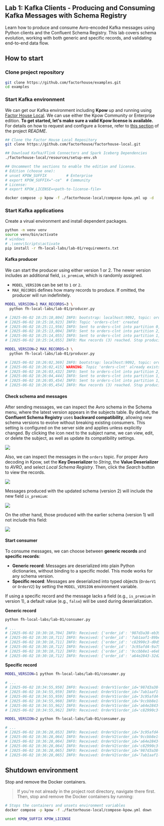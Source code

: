 ## Lab 1: Kafka Clients - Producing and Consuming Kafka Messages with Schema Registry

Learn how to produce and consume Avro-encoded Kafka messages using Python clients and the Confluent Schema Registry. This lab covers schema evolution, working with both generic and specific records, and validating end-to-end data flow.

## How to start

### Clone project repository

```bash
git clone https://github.com/factorhouse/examples.git
cd examples
```

### Start Kafka environment

We can get our Kafka environment including **Kpow** up and running using [Factor House Local](https://github.com/factorhouse/factorhouse-local). We can use either the Kpow Community or Enterprise edition. **To get started, let's make sure a valid Kpow license is available.** For details on how to request and configure a license, refer to [this section](https://github.com/factorhouse/factorhouse-local?tab=readme-ov-file#update-kpow-and-flex-licenses) of the project _README_.

```bash
## Clone the Factor House Local Repository
git clone https://github.com/factorhouse/factorhouse-local.git

## Download Kafka/Flink Connectors and Spark Iceberg Dependencies
./factorhouse-local/resources/setup-env.sh

## Uncomment the sections to enable the edition and license.
# Edition (choose one):
# unset KPOW_SUFFIX         # Enterprise
# export KPOW_SUFFIX="-ce"  # Community
# License:
# export KPOW_LICENSE=<path-to-license-file>

docker compose -p kpow -f ./factorhouse-local/compose-kpow.yml up -d
```

### Start Kafka applications

Create a virual environment and install dependent packages.

```bash
python -m venv venv
source venv/bin/activate
# windows
# .\venv\Scripts\activate
pip install -r fh-local-labs/lab-01/requirements.txt
```

#### Kafka producer

We can start the producer using either version 1 or 2. The newer version includes an additional field, `is_premium`, which is randomly assigned.

- `MODEL_VERSION` can be set to `1` or `2`.
- `MAX_RECORDS` defines how many records to produce. If omitted, the producer will run indefinitely.

```bash
MODEL_VERSION=1 MAX_RECORDS=3 \
  python fh-local-labs/lab-01/producer.py

# [2025-06-02 10:25:10,804] INFO: bootstrap: localhost:9092, topic: orders-clnt, model: 1
# [2025-06-02 10:25:10,923] INFO: Topic 'orders-clnt' created
# [2025-06-02 10:25:11,956] INFO: Sent to orders-clnt into partition 0, offset 0
# [2025-06-02 10:25:13,004] INFO: Sent to orders-clnt into partition 2, offset 0
# [2025-06-02 10:25:14,055] INFO: Sent to orders-clnt into partition 1, offset 0
# [2025-06-02 10:25:14,055] INFO: Max records (3) reached. Stop producing messages.
```

```bash
MODEL_VERSION=2 MAX_RECORDS=3 \
  python fh-local-labs/lab-01/producer.py

# [2025-06-02 10:26:02,369] INFO: bootstrap: localhost:9092, topic: orders-clnt, model: 2
# [2025-06-02 10:26:02,415] WARNING: Topic 'orders-clnt' already exists.
# [2025-06-02 10:26:03,432] INFO: Sent to orders-clnt into partition 2, offset 1
# [2025-06-02 10:26:04,444] INFO: Sent to orders-clnt into partition 1, offset 1
# [2025-06-02 10:26:05,454] INFO: Sent to orders-clnt into partition 1, offset 2
# [2025-06-02 10:26:05,454] INFO: Max records (3) reached. Stop producing messages.
```

#### Check schema and messages

After sending messages, we can inspect the Avro schema in the Schema menu, where the latest version appears in the subjects table. By default, the **Confluent Schema Registry** uses **backward compatibility**, allowing new schema versions to evolve without breaking existing consumers. This setting is configured on the server side and applies unless explicitly changed. By clicking the icon next to the subject name, we can view, edit, or delete the subject, as well as update its compatibility settings.

![](./images/schema-01.png)

Also, we can inspect the messages in the `orders` topic. For proper Avro decoding in Kpow, set the **Key Deserializer** to _String_, the **Value Deserializer** to _AVRO_, and select _Local Schema Registry_. Then, click the _Search_ button to view the records.

![](./images/messages-01.png)

Messages produced with the updated schema (version 2) will include the new field `is_premium`:

![](./images/messages-02.png)

On the other hand, those produced with the earlier schema (version 1) will not include this field:

![](./images/messages-03.png)

#### Start consumer

To consume messages, we can choose between **generic records** and **specific records**:

- **Generic record**: Messages are deserialized into plain Python dictionaries, without binding to a specific model. This mode works for any schema version.
- **Specific record**: Messages are deserialized into typed objects (`OrderV1` or `OrderV2`) by setting the `MODEL_VERSION` environment variable.

If using a specific record and the message lacks a field (e.g., `is_premium` in version 1), a default value (e.g., `false`) will be used during deserialization.

**Generic record**

```bash
python fh-local-labs/lab-01/consumer.py

# ...
# [2025-06-02 10:30:10,704] INFO: Received: {'order_id': '987d3a38-eb39-46ac-9da5-e95a457e76b6', ...}
# [2025-06-02 10:30:10,711] INFO: Received: {'order_id': '7ab1aaf1-89be-4200-be14-3b4c63553fdd', ..., 'is_premium': True}
# [2025-06-02 10:30:10,711] INFO: Received: {'order_id': 'c82990c3-d0d5-492c-8aea-3fb439bb0fc6', ...}
# [2025-06-02 10:30:10,712] INFO: Received: {'order_id': '3c95afd4-9a75-42f3-8192-5792f2ae4947', ...}
# [2025-06-02 10:30:10,712] INFO: Received: {'order_id': '9ccbb8e1-e6eb-45be-940c-a666bbfe8efb', ..., 'is_premium': True}
# [2025-06-02 10:30:10,712] INFO: Received: {'order_id': 'a64e2843-32d2-4897-a648-955145724c79', ..., 'is_premium': False}
```

**Specific record**

```bash
MODEL_VERSION=1 python fh-local-labs/lab-01/consumer.py

# ...
# [2025-06-02 10:34:55,950] INFO: Received: OrderV1(order_id='987d3a38-eb39-46ac-9da5-e95a457e76b6', ...)
# [2025-06-02 10:34:55,959] INFO: Received: OrderV1(order_id='7ab1aaf1-89be-4200-be14-3b4c63553fdd', ...)
# [2025-06-02 10:34:55,959] INFO: Received: OrderV1(order_id='3c95afd4-9a75-42f3-8192-5792f2ae4947', ...)
# [2025-06-02 10:34:55,960] INFO: Received: OrderV1(order_id='9ccbb8e1-e6eb-45be-940c-a666bbfe8efb', ...)
# [2025-06-02 10:34:55,962] INFO: Received: OrderV1(order_id='a64e2843-32d2-4897-a648-955145724c79', ...)
# [2025-06-02 10:34:55,962] INFO: Received: OrderV1(order_id='c82990c3-d0d5-492c-8aea-3fb439bb0fc6', ...)

MODEL_VERSION=2 python fh-local-labs/lab-01/consumer.py

# ...
# [2025-06-02 10:36:28,053] INFO: Received: OrderV2(order_id='3c95afd4-9a75-42f3-8192-5792f2ae4947', ..., is_premium=False)
# [2025-06-02 10:36:28,064] INFO: Received: OrderV2(order_id='9ccbb8e1-e6eb-45be-940c-a666bbfe8efb', ..., is_premium=True)
# [2025-06-02 10:36:28,064] INFO: Received: OrderV2(order_id='a64e2843-32d2-4897-a648-955145724c79', ..., is_premium=False)
# [2025-06-02 10:36:28,064] INFO: Received: OrderV2(order_id='c82990c3-d0d5-492c-8aea-3fb439bb0fc6', ..., is_premium=False)
# [2025-06-02 10:36:28,065] INFO: Received: OrderV2(order_id='987d3a38-eb39-46ac-9da5-e95a457e76b6', ..., is_premium=False)
# [2025-06-02 10:36:28,065] INFO: Received: OrderV2(order_id='7ab1aaf1-89be-4200-be14-3b4c63553fdd', ..., is_premium=True)
```

## Shutdown environment

Stop and remove the Docker containers.

> If you're not already in the project root directory, navigate there first.
> Then, stop and remove the Docker containers by running:

```bash
# Stops the containers and unsets environment variables
docker compose -p kpow -f ./factorhouse-local/compose-kpow.yml down

unset KPOW_SUFFIX KPOW_LICENSE
```
